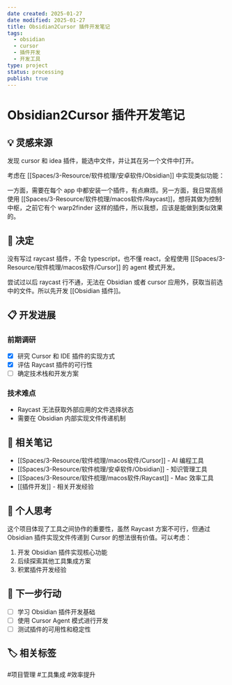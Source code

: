 ```yaml
---
date created: 2025-01-27
date modified: 2025-01-27
title: Obsidian2Cursor 插件开发笔记
tags:
  - obsidian
  - cursor
  - 插件开发
  - 开发工具
type: project
status: processing
publish: true
---
```


# Obsidian2Cursor 插件开发笔记

## 💡 灵感来源

发现 cursor 和 idea 插件，能选中文件，并让其在另一个文件中打开。

考虑在 [[Spaces/3-Resource/软件梳理/安卓软件/Obsidian]] 中实现类似功能：

一方面，需要在每个 app 中都安装一个插件，有点麻烦。另一方面，我日常高频使用 [[Spaces/3-Resource/软件梳理/macos软件/Raycast]]，想将其做为控制中枢，之前它有个 warp2finder 这样的插件，所以我想，应该是能做到类似效果的。

## 🎯 决定

没有写过 raycast 插件，不会 typescript，也不懂 react，全程使用 [[Spaces/3-Resource/软件梳理/macos软件/Cursor]] 的 agent 模式开发。

尝试过以后 raycast 行不通，无法在 Obsidian 或者 cursor 应用外，获取当前选中的文件。所以先开发 [[Obsidian 插件]]。

## 📋 开发进展

### 前期调研
- [x] 研究 Cursor 和 IDE 插件的实现方式
- [x] 评估 Raycast 插件的可行性
- [ ] 确定技术栈和开发方案

### 技术难点
- Raycast 无法获取外部应用的文件选择状态
- 需要在 Obsidian 内部实现文件传递机制

## 🔗 相关笔记

- [[Spaces/3-Resource/软件梳理/macos软件/Cursor]] - AI 编程工具
- [[Spaces/3-Resource/软件梳理/安卓软件/Obsidian]] - 知识管理工具  
- [[Spaces/3-Resource/软件梳理/macos软件/Raycast]] - Mac 效率工具
- [[插件开发]] - 相关开发经验

## 💭 个人思考

这个项目体现了工具之间协作的重要性，虽然 Raycast 方案不可行，但通过 Obsidian 插件实现文件传递到 Cursor 的想法很有价值。可以考虑：

1. 开发 Obsidian 插件实现核心功能
2. 后续探索其他工具集成方案
3. 积累插件开发经验

## 🎯 下一步行动

- [ ] 学习 Obsidian 插件开发基础
- [ ] 使用 Cursor Agent 模式进行开发
- [ ] 测试插件的可用性和稳定性

## 🏷️ 相关标签

#项目管理 #工具集成 #效率提升